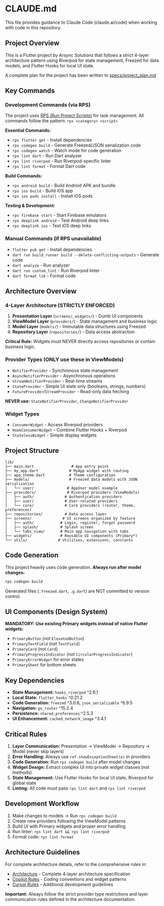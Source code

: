 # CLAUDE.md

This file provides guidance to Claude Code (claude.ai/code) when working with code in this repository.

## Project Overview

This is a Flutter project by Arsync Solutions that follows a strict 4-layer architecture pattern using Riverpod for state management, Freezed for data models, and Flutter Hooks for local UI state.

A complete plan for the project has been written to [specs/project_plan.md](specs/project_plan.md)

## Key Commands

### Development Commands (via RPS)

The project uses [RPS (Run Project Scripts)](https://pub.dev/packages/rps) for task management. All commands follow the pattern: `rps <category> <script>`

**Essential Commands:**
- `rps flutter get` - Install dependencies
- `rps codegen build` - Generate Freezed/JSON serialization code
- `rps codegen watch` - Watch mode for code generation
- `rps lint dart` - Run Dart analyzer
- `rps lint riverpod` - Run Riverpod-specific linter
- `rps lint format` - Format Dart code

**Build Commands:**
- `rps android build` - Build Android APK and bundle
- `rps ios build` - Build iOS app
- `rps ios pods install` - Install iOS pods

**Testing & Development:**
- `rps firebase start` - Start Firebase emulators
- `rps deeplink android` - Test Android deep links
- `rps deeplink ios` - Test iOS deep links

### Manual Commands (if RPS unavailable)
- `flutter pub get` - Install dependencies
- `dart run build_runner build --delete-conflicting-outputs` - Generate code
- `dart analyze` - Run analyzer
- `dart run custom_lint` - Run Riverpod linter
- `dart format lib` - Format code

## Architecture Overview

### 4-Layer Architecture (STRICTLY ENFORCED)

1. **Presentation Layer** (`screens/`, `widgets/`) - Dumb UI components
2. **ViewModel Layer** (`providers/`) - State management and business logic
3. **Model Layer** (`models/`) - Immutable data structures using Freezed
4. **Repository Layer** (`repositories/`) - Data access abstraction

**Critical Rule:** Widgets must NEVER directly access repositories or contain business logic.

### Provider Types (ONLY use these in ViewModels)

- `NotifierProvider` - Synchronous state management
- `AsyncNotifierProvider` - Asynchronous operations
- `StreamNotifierProvider` - Real-time streams
- `StateProvider` - Simple UI state only (booleans, strings, numbers)
- `FutureProvider`/`StreamProvider` - Read-only data fetching

**NEVER use:** `StateNotifierProvider`, `ChangeNotifierProvider`

### Widget Types

- `ConsumerWidget` - Access Riverpod providers
- `HookConsumerWidget` - Combine Flutter Hooks + Riverpod
- `StatelessWidget` - Simple display widgets

## Project Structure

```
lib/
├── main.dart                 # App entry point
├── my_app.dart              # MyApp widget with routing
├── app_theme.dart           # Theme configuration
├── models/                  # Freezed data models with JSON serialization
│   └── user/               # AppUser model example
├── providers/              # Riverpod providers (ViewModels)
│   ├── auth/              # Authentication providers
│   ├── user/              # User-related providers  
│   └── core/              # Core providers (router, theme, preferences)
├── repositories/          # Data access layer
├── screens/              # UI screens organized by feature
│   ├── auth/            # Login, register, forgot password
│   ├── splash/          # Splash screen
│   └── tabs_view/       # Main app navigation with tabs
├── widgets/             # Reusable UI components (Primary*)
└── utils/              # Utilities, extensions, constants
```

## Code Generation

This project heavily uses code generation. **Always run after model changes:**

```bash
rps codegen build
```

Generated files (`.freezed.dart`, `.g.dart`) are NOT committed to version control.

## UI Components (Design System)

**MANDATORY: Use existing Primary widgets instead of native Flutter widgets:**

- `PrimaryButton` (not `ElevatedButton`)
- `PrimaryTextField` (not `TextField`) 
- `PrimaryCard` (not `Card`)
- `PrimaryProgressIndicator` (not `CircularProgressIndicator`)
- `PrimaryErrorWidget` for error states
- `PrimarySheet` for bottom sheets

## Key Dependencies

- **State Management:** `hooks_riverpod` ^2.6.1
- **Local State:** `flutter_hooks` ^0.21.2  
- **Code Generation:** `freezed` ^3.0.6, `json_serializable` ^6.9.5
- **Navigation:** `go_router` ^15.2.4
- **Persistence:** `shared_preferences` ^2.5.3
- **UI Enhancement:** `cached_network_image` ^3.4.1

## Critical Rules

1. **Layer Communication:** Presentation → ViewModel → Repository → Model (never skip layers)
2. **Error Handling:** Always use `ref.showExceptionSheet(e)` in providers
3. **Code Generation:** Run `rps codegen build` after model changes
4. **Widget Design:** Extract complex UI into private widget classes (not methods)
5. **State Management:** Use Flutter Hooks for local UI state, Riverpod for global state
6. **Linting:** All code must pass `rps lint dart` and `rps lint riverpod`

## Development Workflow

1. Make changes to models → Run `rps codegen build`
2. Create new providers following the ViewModel patterns
3. Build UI with Primary widgets and proper error handling
4. Run linter: `rps lint dart && rps lint riverpod`
5. Format code: `rps lint format`

## Architecture Guidelines

For complete architecture details, refer to the comprehensive rules in:
- [Architecture](ai_instructions/architecture.md) - Complete 4-layer architecture specification
- [Copilot Rules](ai_instructions/copilot_rules.md) - Coding conventions and widget patterns
- [Cursor Rules](ai_instructions/.cursorrules) - Additional development guidelines

**Important:** Always follow the strict provider type restrictions and layer communication rules defined in the architecture documentation.